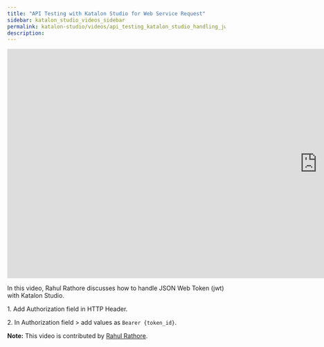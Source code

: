 ```yaml
---
title: "API Testing with Katalon Studio for Web Service Request"
sidebar: katalon_studio_videos_sidebar
permalink: katalon-studio/videos/api_testing_katalon_studio_handling_jwt.html
description: 
---
```


<iframe width="1432" height="529" src="https://www.youtube.com/embed/CaEv3KYrym0?list=PLlsKgYi2Lw732Snuu4qPlkvnOykiiatKc" frameborder="0" allow="accelerometer; autoplay; clipboard-write; encrypted-media; gyroscope; picture-in-picture" allowfullscreen></iframe>

In this video, Rahul Rathore discusses how to handle JSON Web Token (jwt) with Katalon Studio.

1\. Add Authorization field in HTTP Header.

2\. In Authorization field > add values as `Bearer {token_id}`.

**Note:** This video is contributed by [Rahul Rathore](https://www.youtube.com/channel/UCeuu4kw1a7SRSdH7TGAn7gg).